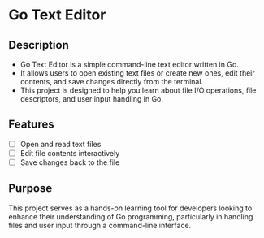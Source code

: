 # Go Text Editor

## Description

- Go Text Editor is a simple command-line text editor written in Go.
- It allows users to open existing text files or create new ones, edit their contents, and save changes directly from the terminal.
- This project is designed to help you learn about file I/O operations, file descriptors, and user input handling in Go.

## Features

- [ ] Open and read text files
- [ ] Edit file contents interactively
- [ ] Save changes back to the file

## Purpose

This project serves as a hands-on learning tool for developers looking to enhance their understanding of Go programming, particularly in handling files and user input through a command-line interface.
